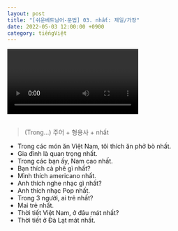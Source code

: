 ```yaml
---
layout: post
title: "[쉬운베트남어-문법] 03. nhất: 제일/가장"
date: 2022-05-03 12:00:00 +0900
category: tiếngViệt
---
```


<div class="video-container">
    <video id="player" class="video-js vjs-default-skin vjs-big-play-centered" data-json="/public/json/쉬운베트남어-문법03과.json"></video>
</div>

<br>

> (Trong...) 주어 + 형용사 + nhất
- Trong các món ăn Việt Nam, tôi thích ăn phở bò nhất.
- Gia đình là quan trọng nhất.
- Trong các bạn ấy, Nam cao nhất.
- Bạn thích cà phê gì nhất?
- Mình thích americano nhất.
- Anh thích nghe nhạc gì nhất?
- Anh thích nhạc Pop nhất.
- Trong 3 người, ai trẻ nhất?
- Mai trẻ nhất.
- Thời tiết Việt Nam, ở đâu mát nhất?
- Thời tiết ở Đà Lạt mát nhất.